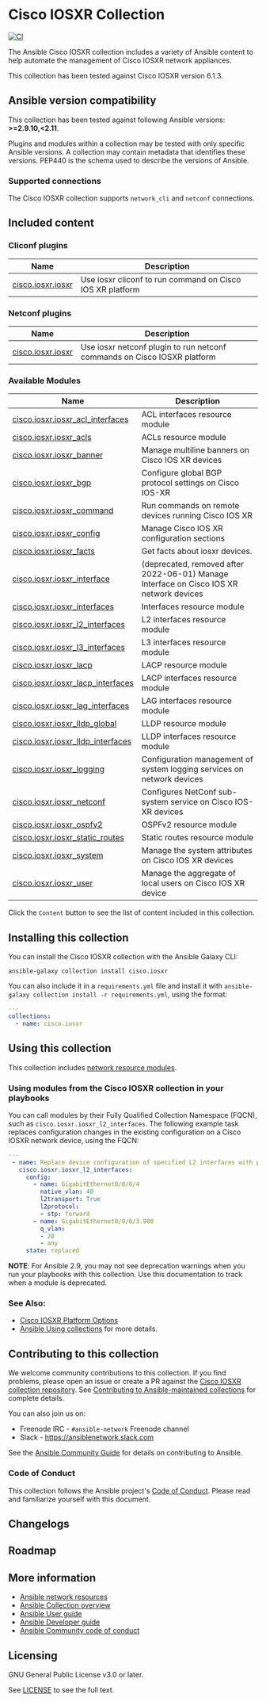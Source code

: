# Cisco IOSXR Collection
[![CI](https://zuul-ci.org/gated.svg)](https://dashboard.zuul.ansible.com/t/ansible/project/github.com/ansible-collections/cisco.iosxr) <!--[![Codecov](https://img.shields.io/codecov/c/github/ansible-collections/vyos)](https://codecov.io/gh/ansible-collections/cisco.iosxr)-->

The Ansible Cisco IOSXR collection includes a variety of Ansible content to help automate the management of Cisco IOSXR network appliances.

This collection has been tested against Cisco IOSXR version 6.1.3.

<!--start requires_ansible-->
## Ansible version compatibility

This collection has been tested against following Ansible versions: **>=2.9.10,<2.11**.

Plugins and modules within a collection may be tested with only specific Ansible versions.
A collection may contain metadata that identifies these versions.
PEP440 is the schema used to describe the versions of Ansible.
<!--end requires_ansible-->

### Supported connections
The Cisco IOSXR collection supports ``network_cli``  and ``netconf`` connections.

## Included content
<!--start collection content-->
### Cliconf plugins
Name | Description
--- | ---
[cisco.iosxr.iosxr](https://github.com/ansible-collections/cisco.iosxr/blob/master/docs/cisco.iosxr.iosxr_cliconf.rst)|Use iosxr cliconf to run command on Cisco IOS XR platform

### Netconf plugins
Name | Description
--- | ---
[cisco.iosxr.iosxr](https://github.com/ansible-collections/cisco.iosxr/blob/master/docs/cisco.iosxr.iosxr_netconf.rst)|Use iosxr netconf plugin to run netconf commands on Cisco IOSXR platform

### Available Modules
Name | Description
--- | ---
[cisco.iosxr.iosxr_acl_interfaces](https://github.com/ansible-collections/cisco.iosxr/blob/master/docs/cisco.iosxr.iosxr_acl_interfaces_module.rst)|ACL interfaces resource module
[cisco.iosxr.iosxr_acls](https://github.com/ansible-collections/cisco.iosxr/blob/master/docs/cisco.iosxr.iosxr_acls_module.rst)|ACLs resource module
[cisco.iosxr.iosxr_banner](https://github.com/ansible-collections/cisco.iosxr/blob/master/docs/cisco.iosxr.iosxr_banner_module.rst)|Manage multiline banners on Cisco IOS XR devices
[cisco.iosxr.iosxr_bgp](https://github.com/ansible-collections/cisco.iosxr/blob/master/docs/cisco.iosxr.iosxr_bgp_module.rst)|Configure global BGP protocol settings on Cisco IOS-XR
[cisco.iosxr.iosxr_command](https://github.com/ansible-collections/cisco.iosxr/blob/master/docs/cisco.iosxr.iosxr_command_module.rst)|Run commands on remote devices running Cisco IOS XR
[cisco.iosxr.iosxr_config](https://github.com/ansible-collections/cisco.iosxr/blob/master/docs/cisco.iosxr.iosxr_config_module.rst)|Manage Cisco IOS XR configuration sections
[cisco.iosxr.iosxr_facts](https://github.com/ansible-collections/cisco.iosxr/blob/master/docs/cisco.iosxr.iosxr_facts_module.rst)|Get facts about iosxr devices.
[cisco.iosxr.iosxr_interface](https://github.com/ansible-collections/cisco.iosxr/blob/master/docs/cisco.iosxr.iosxr_interface_module.rst)|(deprecated, removed after 2022-06-01) Manage Interface on Cisco IOS XR network devices
[cisco.iosxr.iosxr_interfaces](https://github.com/ansible-collections/cisco.iosxr/blob/master/docs/cisco.iosxr.iosxr_interfaces_module.rst)|Interfaces resource module
[cisco.iosxr.iosxr_l2_interfaces](https://github.com/ansible-collections/cisco.iosxr/blob/master/docs/cisco.iosxr.iosxr_l2_interfaces_module.rst)|L2 interfaces resource module
[cisco.iosxr.iosxr_l3_interfaces](https://github.com/ansible-collections/cisco.iosxr/blob/master/docs/cisco.iosxr.iosxr_l3_interfaces_module.rst)|L3 interfaces resource module
[cisco.iosxr.iosxr_lacp](https://github.com/ansible-collections/cisco.iosxr/blob/master/docs/cisco.iosxr.iosxr_lacp_module.rst)|LACP resource module
[cisco.iosxr.iosxr_lacp_interfaces](https://github.com/ansible-collections/cisco.iosxr/blob/master/docs/cisco.iosxr.iosxr_lacp_interfaces_module.rst)|LACP interfaces resource module
[cisco.iosxr.iosxr_lag_interfaces](https://github.com/ansible-collections/cisco.iosxr/blob/master/docs/cisco.iosxr.iosxr_lag_interfaces_module.rst)|LAG interfaces resource module
[cisco.iosxr.iosxr_lldp_global](https://github.com/ansible-collections/cisco.iosxr/blob/master/docs/cisco.iosxr.iosxr_lldp_global_module.rst)|LLDP resource module
[cisco.iosxr.iosxr_lldp_interfaces](https://github.com/ansible-collections/cisco.iosxr/blob/master/docs/cisco.iosxr.iosxr_lldp_interfaces_module.rst)|LLDP interfaces resource module
[cisco.iosxr.iosxr_logging](https://github.com/ansible-collections/cisco.iosxr/blob/master/docs/cisco.iosxr.iosxr_logging_module.rst)|Configuration management of system logging services on network devices
[cisco.iosxr.iosxr_netconf](https://github.com/ansible-collections/cisco.iosxr/blob/master/docs/cisco.iosxr.iosxr_netconf_module.rst)|Configures NetConf sub-system service on Cisco IOS-XR devices
[cisco.iosxr.iosxr_ospfv2](https://github.com/ansible-collections/cisco.iosxr/blob/master/docs/cisco.iosxr.iosxr_ospfv2_module.rst)|OSPFv2 resource module
[cisco.iosxr.iosxr_static_routes](https://github.com/ansible-collections/cisco.iosxr/blob/master/docs/cisco.iosxr.iosxr_static_routes_module.rst)|Static routes resource module
[cisco.iosxr.iosxr_system](https://github.com/ansible-collections/cisco.iosxr/blob/master/docs/cisco.iosxr.iosxr_system_module.rst)|Manage the system attributes on Cisco IOS XR devices
[cisco.iosxr.iosxr_user](https://github.com/ansible-collections/cisco.iosxr/blob/master/docs/cisco.iosxr.iosxr_user_module.rst)|Manage the aggregate of local users on Cisco IOS XR device

<!--end collection content-->

Click the ``Content`` button to see the list of content included in this collection.

## Installing this collection

You can install the Cisco IOSXR collection with the Ansible Galaxy CLI:

    ansible-galaxy collection install cisco.iosxr

You can also include it in a `requirements.yml` file and install it with `ansible-galaxy collection install -r requirements.yml`, using the format:

```yaml
---
collections:
  - name: cisco.iosxr
```
## Using this collection


This collection includes [network resource modules](https://docs.ansible.com/ansible/latest/network/user_guide/network_resource_modules.html).

### Using modules from the Cisco IOSXR collection in your playbooks

You can call modules by their Fully Qualified Collection Namespace (FQCN), such as `cisco.iosxr.iosxr_l2_interfaces`.
The following example task replaces configuration changes in the existing configuration on a Cisco IOSXR network device, using the FQCN:

```yaml
---
 - name: Replace device configuration of specified L2 interfaces with provided configuration.
   cisco.iosxr.iosxr_l2_interfaces:
     config:
       - name: GigabitEthernet0/0/0/4
         native_vlan: 40
         l2transport: True
         l2protocol:
         - stp: forward
       - name: GigabitEthernet0/0/0/3.900
         q_vlan:
         - 20
         - any
     state: replaced

```

**NOTE**: For Ansible 2.9, you may not see deprecation warnings when you run your playbooks with this collection. Use this documentation to track when a module is deprecated.


### See Also:

* [Cisco IOSXR Platform Options](https://docs.ansible.com/ansible/latest/network/user_guide/platform_iosxr.html)
* [Ansible Using collections](https://docs.ansible.com/ansible/latest/user_guide/collections_using.html) for more details.

## Contributing to this collection

We welcome community contributions to this collection. If you find problems, please open an issue or create a PR against the [Cisco IOSXR collection repository](https://github.com/ansible-collections/cisco.iosxr). See [Contributing to Ansible-maintained collections](https://docs.ansible.com/ansible/devel/community/contributing_maintained_collections.html#contributing-maintained-collections) for complete details.

You can also join us on:

- Freenode IRC - ``#ansible-network`` Freenode channel
- Slack - https://ansiblenetwork.slack.com

See the [Ansible Community Guide](https://docs.ansible.com/ansible/latest/community/index.html) for details on contributing to Ansible.

### Code of Conduct
This collection follows the Ansible project's
[Code of Conduct](https://docs.ansible.com/ansible/devel/community/code_of_conduct.html).
Please read and familiarize yourself with this document.

## Changelogs
<!--Add a link to a changelog.md file or an external docsite to cover this information. -->

## Roadmap

<!-- Optional. Include the roadmap for this collection, and the proposed release/versioning strategy so users can anticipate the upgrade/update cycle. -->

## More information

- [Ansible network resources](https://docs.ansible.com/ansible/latest/network/getting_started/network_resources.html)
- [Ansible Collection overview](https://github.com/ansible-collections/overview)
- [Ansible User guide](https://docs.ansible.com/ansible/latest/user_guide/index.html)
- [Ansible Developer guide](https://docs.ansible.com/ansible/latest/dev_guide/index.html)
- [Ansible Community code of conduct](https://docs.ansible.com/ansible/latest/community/code_of_conduct.html)

## Licensing

GNU General Public License v3.0 or later.

See [LICENSE](https://www.gnu.org/licenses/gpl-3.0.txt) to see the full text.
